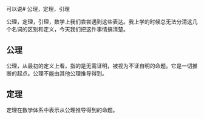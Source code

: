 可以说# 公理，定理，引理

公理，定理，引理，数学上我们尝尝遇到这些表达。我上学的时候总无法分清这几个名词的区别和定义，今天我们把这件事情搞清楚。

## 公理

公理，从最初的定义上看，指的是无需证明，被视为不证自明的命题。它是一切推断的起点。公理不能由其他公理推导得到。

## 定理

定理在数学体系中表示从公理推导得到的命题。